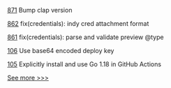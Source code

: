 
[871](https://github.com/hyperledger-labs/solang/pull/871) Bump clap version

[862](https://github.com/hyperledger/aries-framework-javascript/pull/862) fix(credentials): indy cred attachment format

[861](https://github.com/hyperledger/aries-framework-javascript/pull/861) fix(credentials): parse and validate preview @type

[106](https://github.com/hyperledger/fabric-protos/pull/106) Use base64 encoded deploy key

[105](https://github.com/hyperledger/fabric-protos/pull/105) Explicitly install and use Go 1.18 in GitHub Actions


[See more >>>](https://start-here.hyperledger.org/pull-requests)
